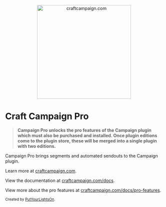 <p align="center">
   <a href="https://craftcampaign.com/" target="_blank">
     <img width="300" src="https://craftcampaign.com/interface/images/logo-pro.svg?v=201800406" alt="craftcampaign.com">
   </a>
</p>

# Craft Campaign Pro

> **Campaign Pro unlocks the pro features of the Campaign plugin which must also be purchased and installed. Once plugin editions come to the plugin store, these will be merged into a single plugin with two editions.**

Campaign Pro brings segments and automated sendouts to the Campaign plugin.

Learn more at [craftcampaign.com](https://craftcampaign.com).

View the documentation at [craftcampaign.com/docs](https://craftcampaign.com/docs).

View more about the pro features at [craftcampaign.com/docs/pro-features](https://craftcampaign.com/docs/pro-features).

<small>Created by [PutYourLightsOn](https://www.putyourlightson.net/).</small>
